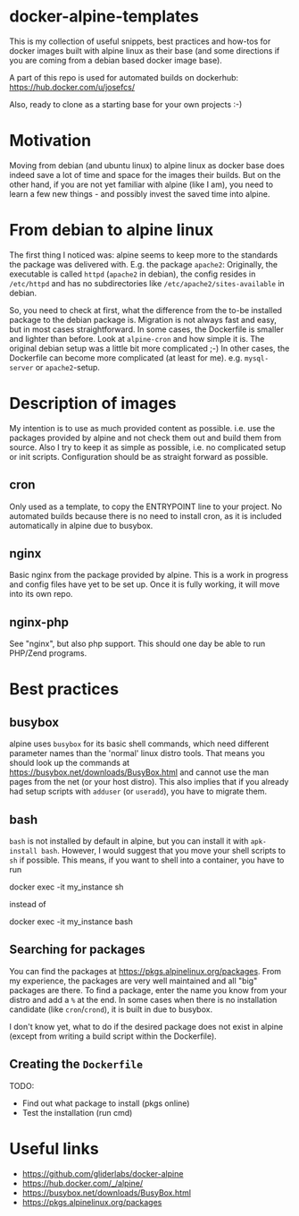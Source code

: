 # docker-alpine-templates

This is my collection of useful snippets, best practices and how-tos for docker
images built with alpine linux as their base (and some directions if you are
coming from a debian based docker image base).

A part of this repo is used for automated builds on dockerhub: https://hub.docker.com/u/josefcs/

Also, ready to clone as a starting base for your own projects :-)


# Motivation

Moving from debian (and ubuntu linux) to alpine linux as docker base does indeed
save a lot of time and space for the images their builds.
But on the other hand, if you are not yet familiar with alpine (like I am), you
need to learn a few new things - and possibly invest the saved time into
alpine.


# From debian to alpine linux

The first thing I noticed was: alpine seems to keep more to the standards the
package was delivered with. E.g. the package `apache2`: Originally,
the executable is called `httpd` (`apache2` in debian), the config resides in
`/etc/httpd` and has no subdirectories like `/etc/apache2/sites-available` in
debian.

So, you need to check at first, what the difference from the to-be installed
package to the debian package is. Migration is not always fast and easy, but
in most cases straightforward.
In some cases, the Dockerfile is smaller and lighter than before. Look at
`alpine-cron` and how simple it is. The original debian setup was a little bit
more complicated ;-)
In other cases, the Dockerfile can become more complicated (at least for me).
e.g. `mysql-server` or `apache2`-setup.


# Description of images

My intention is to use as much provided content as possible. i.e. use the packages provided by alpine and not check them out and build them from source. Also I try to keep it as simple as possible, i.e. no complicated setup or init scripts. Configuration should be as straight forward as possible.

## cron

Only used as a template, to copy the ENTRYPOINT line to your project. No automated builds because there is no need to install cron, as it is included automatically in alpine due to busybox.

## nginx

Basic nginx from the package provided by alpine. This is a work in progress and config files have yet to be set up.
Once it is fully working, it will move into its own repo.

## nginx-php

See "nginx", but also php support. This should one day be able to run PHP/Zend programs.

# Best practices

## busybox

alpine uses `busybox` for its basic shell commands, which need different
parameter names than the 'normal' linux distro tools. That means you should
look up the commands at https://busybox.net/downloads/BusyBox.html and cannot
use the man pages from the net (or your host distro). This also implies that if
you already had setup scripts with `adduser` (or `useradd`), you have to migrate
them.

## bash

`bash` is not installed by default in alpine, but you can install it with
`apk-install bash`. However, I would suggest that you move your shell scripts to
`sh` if possible. This means, if you want to shell into a container, you have to
run

  docker exec -it my_instance sh

instead of

  docker exec -it my_instance bash

## Searching for packages

You can find the packages at https://pkgs.alpinelinux.org/packages. From my
experience, the packages are very well maintained and all "big" packages are
there.
To find a package, enter the name you know from your distro and add a `%` at the
end. In some cases when there is no installation candidate (like `cron`/`crond`),
it is built in due to busybox.

I don't know yet, what to do if the desired package does not exist in alpine
(except from writing a build script within the Dockerfile).


## Creating the `Dockerfile`

TODO:

* Find out what package to install (pkgs online)
* Test the installation (run cmd)


# Useful links

* https://github.com/gliderlabs/docker-alpine
* https://hub.docker.com/_/alpine/
* https://busybox.net/downloads/BusyBox.html
* https://pkgs.alpinelinux.org/packages
